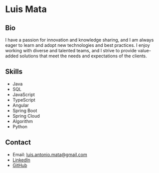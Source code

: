 # Luis Mata

## Bio
I have a passion for innovation and knowledge sharing, and I am always eager to learn and adopt new technologies and best practices. I enjoy working with diverse and talented teams, and I strive to provide value-added solutions that meet the needs and expectations of the clients.

## Skills
- Java
- SQL
- JavaScript
- TypeScript
- Angular
- Spring Boot
- Spring Cloud
- Algorithm
- Python

## Contact
- Email: luis.antonio.mata@gmail.com
- [LinkedIn](https://www.linkedin.com/in/luismatam/)
- [GitHub](https://github.com/lanmata)
